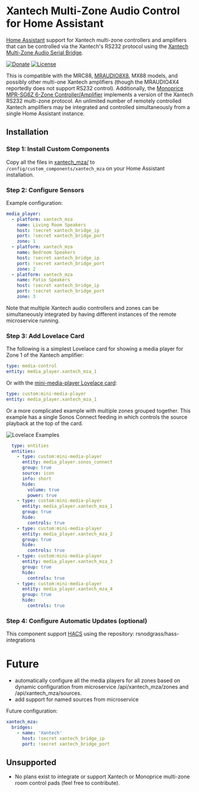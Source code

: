 # Xantech Multi-Zone Audio Control for Home Assistant

[Home Assistant](https://www.home-assistant.io/) support for Xantech multi-zone controllers and amplifiers that can be controlled via the Xantech's RS232 protocol using the [Xantech Multi-Zone Audio Serial Bridge](https://github.com/rsnodgrass/hassio-addons/tree/master/RESTful-serial-bridge).

[![Donate](https://img.shields.io/badge/Donate-PayPal-green.svg)](https://www.paypal.com/cgi-bin/webscr?cmd=_donations&business=WREP29UDAMB6G)
[![License](https://img.shields.io/badge/License-Apache%202.0-blue.svg)](https://opensource.org/licenses/Apache-2.0)

This is compatible with the MRC88, [MRAUDIO8X8](https://corebrands-resources.s3.amazonaws.com/products/Xantech-Discontinued-Manuals/9_MRC88m.pdf), MX88 models, and possibly other multi-one Xantech amplifiers (though the MRAUDIO4X4 reportedly does not support RS232 control). Additionally, the [Monoprice MPR-SG6Z 6-Zone Controller/Amplifier](https://www.monoprice.com/product?p_id=10761) implements a version of the Xantech RS232 multi-zone protocol. An unlimited number of remotely controlled Xantech amplifiers may be integrated and controlled simultaneously from a single Home Assistant instance.

## Installation

### Step 1: Install Custom Components

Copy all the files in [xantech_mza/](https://github.com/rsnodgrass/hass-integrations/tree/master/custom_components/xantech_mza) to `/config/custom_components/xantech_mza` on your Home Assistant installation.

### Step 2: Configure Sensors

Example configuration:

```yaml
media_player:
  - platform: xantech_mza
    name: Living Room Speakers
    host: !secret xantech_bridge_ip
    port: !secret xantech_bridge_port
    zone: 1
  - platform: xantech_mza
    name: Bedroom Speakers
    host: !secret xantech_bridge_ip
    port: !secret xantech_bridge_port
    zone: 2
  - platform: xantech_mza
    name: Patio Speakers
    host: !secret xantech_bridge_ip
    port: !secret xantech_bridge_port
    zone: 3
```

Note that multiple Xantech audio controllers and zones can be simultaneously integrated by having
different instances of the remote microservice running.

### Step 3: Add Lovelace Card

The following is a simplest Lovelace card for showing a media player for Zone 1 of the Xantech amplifier:

```yaml
type: media-control
entity: media_player.xantech_mza_1
```

Or with the [mini-media-player Lovelace card](https://github.com/kalkih/mini-media-player):

```yaml
type: custom:mini-media-player
entity: media_player.xantech_mza_1
```

Or a more complicated example with multiple zones grouped together. This example has a single Sonos Connect feeding in which controls the source playback at the top of the card.

![Lovelace Examples](https://user-images.githubusercontent.com/457678/52081831-800cec80-259b-11e9-9b35-63b23805c879.png)

```yaml
  type: entities
  entities:
    - type: custom:mini-media-player
      entity: media_player.sonos_connect
      group: true
      source: icon
      info: short
      hide:
        volume: true
        power: true
    - type: custom:mini-media-player
      entity: media_player.xantech_mza_1
      group: true
      hide:
        controls: true
    - type: custom:mini-media-player
      entity: media_player.xantech_mza_2
      group: true
      hide:
        controls: true
    - type: custom:mini-media-player
      entity: media_player.xantech_mza_3
      group: true
      hide:
        controls: true
    - type: custom:mini-media-player
      entity: media_player.xantech_mza_4
      group: true
      hide:
        controls: true
```

### Step 4: Configure Automatic Updates (optional)

This component support [HACS](https://github.com/custom-components/hacs) using the repository: rsnodgrass/hass-integrations

# Future

* automatically configure all the media players for all zones based on dynamic configuration from microservice /api/xantech_mza/zones and /api/xantech_mza/sources.
* add support for named sources from microservice

Future configuration:

```yaml
xantech_mza:
  bridges:
    - name: 'Xantech'
      host: !secret xantech_bridge_ip
      port: !secret xantech_bridge_port
```

## Unsupported

* No plans exist to integrate or support Xantech or Monoprice multi-zone room control pads (feel free to contribute).

